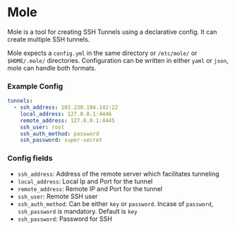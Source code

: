 # Mole

Mole is a tool for creating SSH Tunnels using a declarative config. It can create multiple SSH tunnels. 

Mole expects a `config.yml` in the same directory or `/etc/mole/` or `$HOME/.mole/` directories. Configuration can be written in either `yaml` or `json`, mole can handle both formats.

### Example Config

```yaml
tunnels:
  - ssh_address: 103.230.194.142:22
    local_address: 127.0.0.1:4446
    remote_address: 127.0.0.1:4445
    ssh_user: root
    ssh_auth_method: password
    ssh_password: super-secret
```

### Config fields

- `ssh_address`: Address of the remote server which facilitates tunneling
- `local_address`: Local Ip and Port for the tunnel
- `remote_address`: Remote IP and Port for the tunnel
- `ssh_user`: Remote SSH user
- `ssh_auth_method`: Can be either `key` or `password`. Incase of `password`, `ssh_password` is mandatory. Default is `key`
- `ssh_password`: Password for SSH